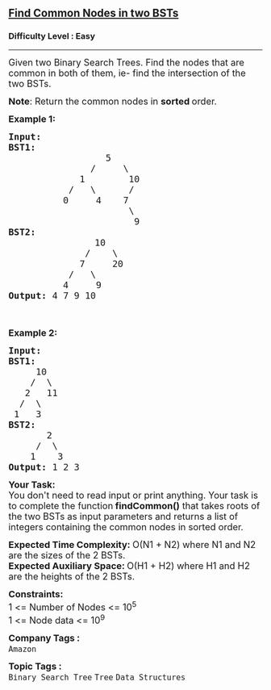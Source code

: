 <h2><a href="https://practice.geeksforgeeks.org/problems/print-common-nodes-in-bst/1?page=3&difficulty[]=0&category[]=Tree&category[]=Binary%20Search%20Tree&sortBy=submissions">Find Common Nodes in two BSTs</a></h2><h3>Difficulty Level : Easy</h3><hr><div class="problems_problem_content__Xm_eO"><p><span style="font-size: 18px;">Given two Binary Search Trees. Find&nbsp;the&nbsp;nodes that are common in both of them, ie-&nbsp;find the intersection of the two BSTs.</span></p>
<p><span style="font-size: 18px;"><strong>Note</strong>: Return&nbsp;</span><span style="font-size: 18px;">the common nodes in <strong>sorted </strong>order.</span></p>
<p><span style="font-size: 18px;"><strong>Example 1:</strong></span></p>
<pre><span style="font-size: 18px;"><strong>Input:
</strong></span><strong><span style="font-size: 18px;">BST1:
</span></strong> <span style="font-size: 18px;">&nbsp; &nbsp; &nbsp; &nbsp; &nbsp; &nbsp;&nbsp;&nbsp; &nbsp; &nbsp;5
 &nbsp;&nbsp; &nbsp; &nbsp; &nbsp; &nbsp; &nbsp; &nbsp;/ &nbsp; &nbsp; \
 &nbsp;&nbsp; &nbsp; &nbsp; &nbsp; &nbsp; &nbsp;1 &nbsp; &nbsp; &nbsp;  10
 &nbsp;&nbsp; &nbsp; &nbsp; &nbsp; &nbsp;/ &nbsp; \ &nbsp; &nbsp;  /
 &nbsp;&nbsp; &nbsp; &nbsp; &nbsp; 0 &nbsp; &nbsp; 4&nbsp;&nbsp;&nbsp; 7
 &nbsp; &nbsp; &nbsp; &nbsp; &nbsp; &nbsp; &nbsp; &nbsp; &nbsp; &nbsp;  \
 &nbsp; &nbsp; &nbsp; &nbsp; &nbsp; &nbsp; &nbsp; &nbsp; &nbsp; &nbsp; &nbsp;&nbsp;9
</span><strong><span style="font-size: 18px;">BST2:
</span></strong> <span style="font-size: 18px;">&nbsp; &nbsp; &nbsp; &nbsp; &nbsp; &nbsp; &nbsp;&nbsp; 10 
&nbsp;&nbsp; &nbsp; &nbsp; &nbsp; &nbsp; &nbsp;  / &nbsp; &nbsp;\
 &nbsp;&nbsp; &nbsp; &nbsp; &nbsp; &nbsp; &nbsp;7&nbsp; &nbsp; &nbsp;20
 &nbsp;&nbsp; &nbsp; &nbsp; &nbsp; &nbsp;/ &nbsp; \ 
&nbsp;&nbsp; &nbsp; &nbsp; &nbsp;  4&nbsp; &nbsp; &nbsp;9
<strong>Output: </strong>4 7 9 10

</span></pre>
<p><span style="font-size: 18px;"><strong>Example 2:</strong></span></p>
<pre><span style="font-size: 18px;"><strong>Input:
BST1:
</strong>&nbsp;    10
&nbsp;   /  \
&nbsp;  2   11
&nbsp; /  \
&nbsp;1   3
<strong>BST2:
</strong>&nbsp;      2
&nbsp;    /  \
&nbsp;   1    3
<strong>Output: </strong>1 2 3
</span></pre>
<p><strong><span style="font-size: 18px;">Your Task:</span></strong><br><span style="font-size: 18px;">You don't need to read input or print anything. Your task is to complete the function</span><span style="font-size: 18px;"><strong>&nbsp;findCommon()</strong> that takes roots of the two&nbsp;BSTs as input parameters and returns a list of integers&nbsp;containing the common nodes in&nbsp;sorted order.&nbsp;</span></p>
<p><span style="font-size: 18px;"><strong>Expected Time Complexity:&nbsp;</strong>O(N1 + N2) where N1 and N2 are the sizes of the 2 BSTs.<br><strong>Expected Auxiliary Space:&nbsp;</strong>O(H1 + H2) where H1 and H2 are the heights of the 2 BSTs.</span></p>
<p><span style="font-size: 18px;"><strong>Constraints:</strong><br>1 &lt;= Number of Nodes &lt;= 10<sup>5</sup><br>1 &lt;= Node data &lt;= 10<sup>9</sup></span></p></div><p><span style=font-size:18px><strong>Company Tags : </strong><br><code>Amazon</code>&nbsp;<br><p><span style=font-size:18px><strong>Topic Tags : </strong><br><code>Binary Search Tree</code>&nbsp;<code>Tree</code>&nbsp;<code>Data Structures</code>&nbsp;
